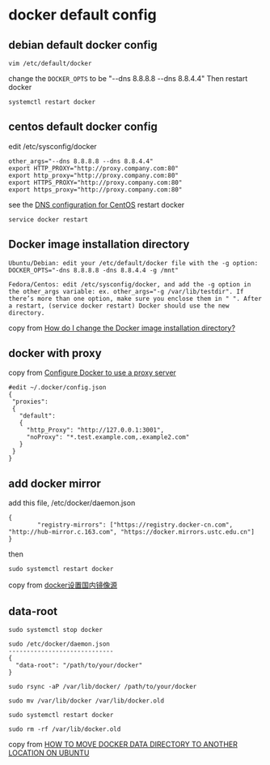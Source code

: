 # docker default config

## debian default docker config

``` shell
vim /etc/default/docker

```
change the `DOCKER_OPTS` to be "--dns 8.8.8.8 --dns 8.8.4.4"
Then restart docker

``` shell
systemctl restart docker
```

## centos default docker config

edit /etc/sysconfig/docker

``` shell
other_args="--dns 8.8.8.8 --dns 8.8.4.4"
export HTTP_PROXY="http://proxy.company.com:80"
export http_proxy="http://proxy.company.com:80"
export HTTPS_PROXY="http://proxy.company.com:80"
export https_proxy="http://proxy.company.com:80"
```
see the [DNS configuration for CentOS](https://forums.docker.com/t/dns-configuration-for-centos/1863/3)
restart docker

``` shell
service docker restart
```
## Docker image installation directory
```
Ubuntu/Debian: edit your /etc/default/docker file with the -g option: DOCKER_OPTS="-dns 8.8.8.8 -dns 8.8.4.4 -g /mnt"

Fedora/Centos: edit /etc/sysconfig/docker, and add the -g option in the other_args variable: ex. other_args="-g /var/lib/testdir". If there’s more than one option, make sure you enclose them in " ". After a restart, (service docker restart) Docker should use the new directory.
```
copy from [How do I change the Docker image installation directory?](https://forums.docker.com/t/how-do-i-change-the-docker-image-installation-directory/1169)

## docker with proxy

copy from [Configure Docker to use a proxy server](https://docs.docker.com/network/proxy/)
``` shell
#edit ~/.docker/config.json
{
 "proxies":
 {
   "default":
   {
     "http_Proxy": "http://127.0.0.1:3001",
     "noProxy": "*.test.example.com,.example2.com"
   }
 }
}
```

## add docker mirror
add this file, /etc/docker/daemon.json

``` shell
{
        "registry-mirrors": ["https://registry.docker-cn.com", "http://hub-mirror.c.163.com", "https://docker.mirrors.ustc.edu.cn"]
}
```
then

``` shell
sudo systemctl restart docker
```
copy from [docker设置国内镜像源](https://blog.csdn.net/whatday/article/details/86770609)

## data-root

``` shell
sudo systemctl stop docker

sudo /etc/docker/daemon.json
-----------------------------
{
  "data-root": "/path/to/your/docker"
}

sudo rsync -aP /var/lib/docker/ /path/to/your/docker

sudo mv /var/lib/docker /var/lib/docker.old

sudo systemctl restart docker

sudo rm -rf /var/lib/docker.old
```
copy from [HOW TO MOVE DOCKER DATA DIRECTORY TO ANOTHER LOCATION ON UBUNTU](https://www.guguweb.com/2019/02/07/how-to-move-docker-data-directory-to-another-location-on-ubuntu/)
